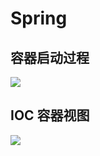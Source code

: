 # Spring
## 容器启动过程
![](http://osbdeld5c.bkt.clouddn.com/18-4-2/75402683.jpg)

## IOC 容器视图
![](http://osbdeld5c.bkt.clouddn.com/18-4-2/25341818.jpg)